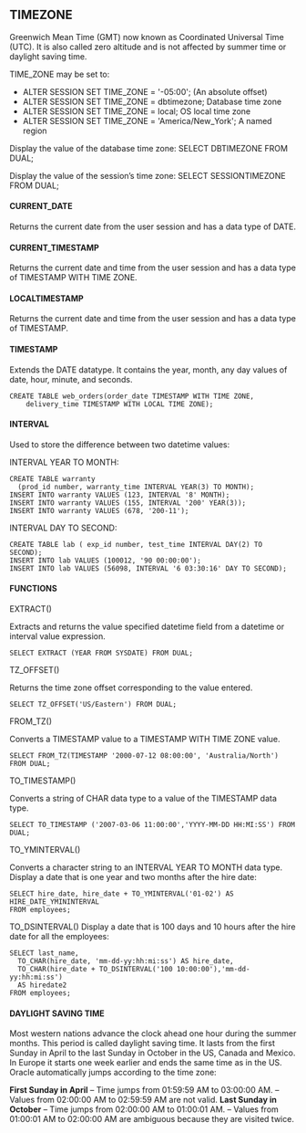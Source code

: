 ## TIMEZONE
Greenwich Mean Time (GMT) now known as Coordinated Universal Time (UTC). It is also called  zero altitude and is not affected by summer time or daylight saving time. 

TIME_ZONE may be set to:

- ALTER SESSION SET TIME_ZONE = '-05:00';  (An absolute offset)
- ALTER SESSION SET TIME_ZONE = dbtimezone; Database time zone
- ALTER SESSION SET TIME_ZONE = local; OS local time zone
- ALTER SESSION SET TIME_ZONE = 'America/New_York'; A named region

Display the value of the database time zone:  SELECT DBTIMEZONE FROM DUAL;

Display the value of the session’s time zone:  SELECT SESSIONTIMEZONE FROM DUAL;

#### CURRENT_DATE
Returns the current date from the user session and has a data type of DATE.

#### CURRENT_TIMESTAMP
Returns the current date and time from the user session and has a data type of TIMESTAMP WITH TIME ZONE.

#### LOCALTIMESTAMP
Returns the current date and time from the user session and has a data type of TIMESTAMP.

#### TIMESTAMP
Extends the DATE datatype. It contains the year, month, any day values of date, hour, minute, and seconds.
```
CREATE TABLE web_orders(order_date TIMESTAMP WITH TIME ZONE,
    delivery_time TIMESTAMP WITH LOCAL TIME ZONE);
```

#### INTERVAL
Used to store the difference between two datetime values:

INTERVAL YEAR TO MONTH:
```
CREATE TABLE warranty
  (prod_id number, warranty_time INTERVAL YEAR(3) TO MONTH);
INSERT INTO warranty VALUES (123, INTERVAL '8' MONTH);
INSERT INTO warranty VALUES (155, INTERVAL '200' YEAR(3));
INSERT INTO warranty VALUES (678, '200-11');
```

INTERVAL DAY TO SECOND:
```
CREATE TABLE lab ( exp_id number, test_time INTERVAL DAY(2) TO SECOND);
INSERT INTO lab VALUES (100012, '90 00:00:00');
INSERT INTO lab VALUES (56098, INTERVAL '6 03:30:16' DAY TO SECOND);
```

#### FUNCTIONS
EXTRACT()

Extracts and returns the value specified datetime field from a datetime or interval value expression.
```
SELECT EXTRACT (YEAR FROM SYSDATE) FROM DUAL;
```
TZ_OFFSET()

Returns the time zone offset corresponding to the value entered.
```
SELECT TZ_OFFSET('US/Eastern') FROM DUAL;
```

FROM_TZ()

Converts a TIMESTAMP value to a TIMESTAMP WITH TIME ZONE value.
```
SELECT FROM_TZ(TIMESTAMP '2000-07-12 08:00:00', 'Australia/North') FROM DUAL;
```

TO_TIMESTAMP()

Converts a string of CHAR data type to a value of the TIMESTAMP data type.
```
SELECT TO_TIMESTAMP ('2007-03-06 11:00:00','YYYY-MM-DD HH:MI:SS') FROM DUAL;
```

TO_YMINTERVAL()

Converts a character string to an INTERVAL YEAR TO MONTH data type. Display a date that is one year and two months after the hire date: 
```
SELECT hire_date, hire_date + TO_YMINTERVAL('01-02') AS HIRE_DATE_YMININTERVAL
FROM employees;
```

TO_DSINTERVAL()
Display a date that is 100 days and 10 hours after the hire date for all the employees:
```
SELECT last_name,
  TO_CHAR(hire_date, 'mm-dd-yy:hh:mi:ss') AS hire_date,
  TO_CHAR(hire_date + TO_DSINTERVAL('100 10:00:00'),'mm-dd-yy:hh:mi:ss') 
  AS hiredate2 
FROM employees;
```

#### DAYLIGHT SAVING TIME
Most western nations advance the clock ahead one hour during the summer months. This period is called daylight saving time. It lasts from the first Sunday in April to the last Sunday in October in the US, Canada and Mexico. In Europe it starts one week earlier and ends the same time as in the US.
Oracle automatically jumps according to the time zone:

**First Sunday in April**
– Time jumps from 01:59:59 AM to 03:00:00 AM.
– Values from 02:00:00 AM to 02:59:59 AM are not valid.
**Last Sunday in October**
– Time jumps from 02:00:00 AM to 01:00:01 AM.
– Values from 01:00:01 AM to 02:00:00 AM are ambiguous because they are visited twice.
